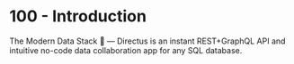 # 100 - Introduction

The Modern Data Stack 🐰 — Directus is an instant REST+GraphQL API and intuitive no-code data collaboration app for any SQL database.
